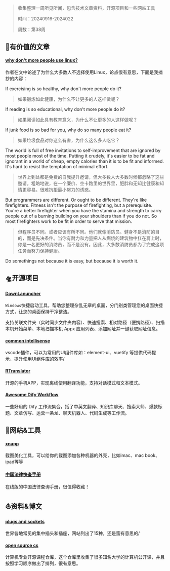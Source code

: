 > 收集整理一周所见所闻，包含技术文章资料，开源项目和一些网站工具
>
> 时间：20240916-2024022
>
> 周数：第38周

## 📜有价值的文章

#### [why don't more people use linux?](https://world.hey.com/dhh/why-don-t-more-people-use-linux-33b75f53)

作者在文中论述了为什么大多数人不选择使用Linux，论点很有意思，下面是我摘抄的内容：

If exercising is so healthy, why don't more people do it?

> 如果锻炼如此健康，为什么不让更多的人这样做呢？

If reading is so educational, why don't more people do it?

> 如果阅读如此具有教育意义，为什么不让更多的人这样做呢？

If junk food is so bad for you, why do so many people eat it?

> 如果垃圾食品对你这么有害，为什么这么多人吃它？

The world is full of free invitations to self-improvement that are ignored by most people most of the time. Putting it crudely, it's easier to be fat and ignorant in a world of cheap, empty calories than it is to be fit and informed. It's hard to resist the temptation of minimal effort.

> 世界上到处都是免费的自我提升邀请，但大多数人大多数时候都忽略了这些邀请。粗略地说，在一个廉价、空卡路里的世界里，肥胖和无知比健康和知情更容易。很难抗拒最小努力的诱惑。

But programmers are different. Or ought to be different. They're like firefighters. Fitness isn't the purpose of firefighting, but a prerequisite. You're a better firefighter when you have the stamina and strength to carry people out of a burning building on your shoulders than if you do not. So most firefighters work to be fit in order to serve that mission.

> 但程序员不同。或者应该有所不同。他们就像消防员。健身不是消防的目的，而是先决条件。当你有耐力和力量把人从燃烧的建筑物中扛在肩上时，你是一名更好的消防员，而不是没有。因此，大多数消防员都为了完成这项任务而努力保持健康。

Do somethings not because it is easy, but because it is worth it.

## 🛸开源项目

#### [DawnLanuncher](https://github.com/fanchenio/DawnLauncher)

`Windows`快捷启动工具，帮助您整理杂乱无章的桌面，分门别类管理您的桌面快捷方式，让您的桌面保持干净整洁。

支持关联文件夹（实时同步文件夹内容）、快速搜索、相对路径（便携路径）、扫描本机开始菜单、本地扫描本机 Appx 应用列表、添加网址并一键获取网址信息。

#### [common intellisense](https://github.com/Simon-He95/common-intellisense)

vscode插件，可以为常用的UI组件库如：element-ui、vuetify 等提供代码提示，提升使用UI组件库的效率/

#### [RTranslator](https://github.com/niedev/RTranslator)

开源的手机APP，实现离线使用翻译功能，支持对话模式和文本模式。

#### [Awesome Dify Workflow](https://github.com/svcvit/Awesome-Dify-Workflow)

一些好用的 Dify 工作流集合，括了中英文翻译、知识库聊天、搜索大师、爆款标题、文章仿写、运营一条龙、聊天机器人、代码生成等工作流。

## 🚀网站&工具

#### [xnapp](https://xnapper.com/app)

截图美化工具，可以给你的截图添加各种机器的外壳，比如imac、mac book、ipad等等

#### [中国法律快查手册](https://lawrefbook.github.io/)

在线版的中国法律查询手册，很值得收藏！

## ⛵资料&博文

#### [plugs and sockets](https://www.worldstandards.eu/electricity/plugs-and-sockets/)

世界各地常见的集中插头和插座，网站列出了15种，还是蛮有意思的/

#### [open source cs](https://github.com/ForrestKnight/open-source-cs)

计算机专业开源课程仓库，这个仓库里收集了很多知名大学的计算机公开课，并且按照学习顺序做出了排列，很有意思。